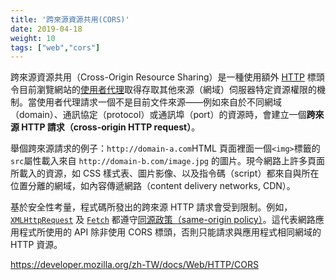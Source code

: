 ```yaml
---
title: '跨來源資源共用(CORS)'
date: 2019-04-18
weight: 10
tags: ["web","cors"]
---
```




跨來源資源共用（Cross-Origin Resource Sharing）是一種使用額外 [HTTP](https://developer.mozilla.org/en-US/docs/Glossary/HTTP) 標頭令目前瀏覽網站的[使用者代理](https://developer.mozilla.org/en-US/docs/Glossary/user_agent)取得存取其他來源（網域）伺服器特定資源權限的機制。當使用者代理請求一個不是目前文件來源——例如來自於不同網域（domain）、通訊協定（protocol）或通訊埠（port）的資源時，會建立一個**跨來源 HTTP 請求（cross-origin HTTP request）**。

舉個跨來源請求的例子：`http://domain-a.com`HTML 頁面裡面一個`<img>`標籤的`src`屬性載入來自 `http://domain-b.com/image.jpg` 的圖片。現今網路上許多頁面所載入的資源，如 CSS 樣式表、圖片影像、以及指令碼（script）都來自與所在位置分離的網域，如內容傳遞網路（content delivery networks, CDN）。

基於安全性考量，程式碼所發出的跨來源 HTTP 請求會受到限制。例如，[`XMLHttpRequest`](https://developer.mozilla.org/zh-TW/docs/Web/API/XMLHttpRequest) 及 [`Fetch`](https://developer.mozilla.org/zh-TW/docs/Web/API/Fetch_API) 都遵守[同源政策（same-origin policy）](https://developer.mozilla.org/zh-TW/docs/Web/Security/Same-origin_policy)。這代表網路應用程式所使用的 API 除非使用 CORS 標頭，否則只能請求與應用程式相同網域的 HTTP 資源。

<https://developer.mozilla.org/zh-TW/docs/Web/HTTP/CORS>

